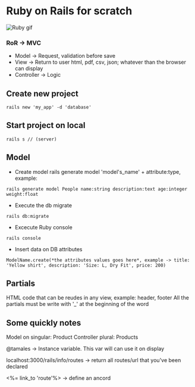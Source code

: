 # Ruby on Rails for scratch

![Ruby gif](https://media0.giphy.com/media/v1.Y2lkPTc5MGI3NjExM2d3NTNpNHRib3RramV2cTNpNnd5dG1qY3ZqazZhcDN5ajhzd2VzeiZlcD12MV9pbnRlcm5hbF9naWZfYnlfaWQmY3Q9Zw/vDKeAFPrMRW9PqChq8/giphy.gif)

### RoR -> MVC

* Model -> Request, validation before save
* View -> Return to user html, pdf, csv, json; whatever than the browser can display
* Controller -> Logic

## Create new project
```
rails new 'my_app' -d 'database'
```

## Start project on local
```
rails s // (server)
```
## Model

* Create model
rails generate model 'model's_name' + attribute:type, example:
```
rails generate model People name:string description:text age:integer weight:float
```

* Execute the db migrate
```
rails db:migrate
```

* Excecute Ruby console
```
rails console
```

* Insert data on DB attributes
```
ModelName.create(*the attributes values goes here*, example -> title: 'Yellow shirt', description: 'Size: L, Dry Fit', price: 200)
```

## Partials
HTML code that can be reudes in any view, example: header, footer
All the partials must be write with '_' at the beginning of the word

## Some quickly notes
Model on singular: Product
Controller plural: Products

@tamales -> Instance variable. This var will can use it on display

localhost:3000/rails/info/routes -> return all routes/url that you've been declared

<%= link_to 'route'%> -> define an ancord